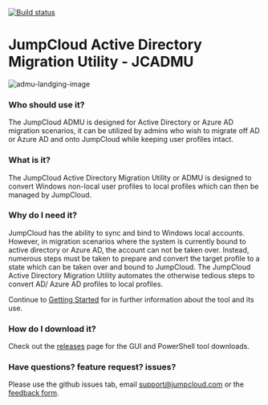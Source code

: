 [![Build status](https://dev.azure.com/JumpCloudPowershell/JumpCloud%20ADMU/_apis/build/status/JumpCloud%20ADMU-CI)](https://dev.azure.com/JumpCloudPowershell/JumpCloud%20ADMU/_build/latest?definitionId=24)

# JumpCloud Active Directory Migration Utility - JCADMU

![admu-landging-image](https://github.com/TheJumpCloud/jumpcloud-ADMU/wiki/images/ADMU-landing.png)

### Who should use it?

The JumpCloud ADMU is designed for Active Directory or Azure AD migration scenarios, it can be utilized by admins who wish to migrate off AD or Azure AD and onto JumpCloud while keeping user profiles intact.

### What is it?

The JumpCloud Active Directory Migration Utility or ADMU is designed to convert Windows non-local user profiles to local profiles which can then be managed by JumpCloud.

### Why do I need it?

JumpCloud has the ability to sync and bind to Windows local accounts. However, in migration scenarios where the system is currently bound to active directory or Azure AD, the account can not be taken over. Instead, numerous steps must be taken to prepare and convert the target profile to a state which can be taken over and bound to JumpCloud. The JumpCloud Active Directory Migration Utility automates the otherwise tedious steps to convert AD/ Azure AD profiles to local profiles.

Continue to [Getting Started](Getting-Started) for in further information about the tool and its use.

### How do I download it?

Check out the [releases](https://github.com/TheJumpCloud/jumpcloud-ADMU/releases) page for the GUI and PowerShell tool downloads.

### Have questions? feature request? issues?

Please use the github issues tab, email [support@jumpcloud.com](support@jumpcloud.com) or the [feedback form](https://github.com/TheJumpCloud/jumpcloud-ADMU/wiki/feedback-form).
